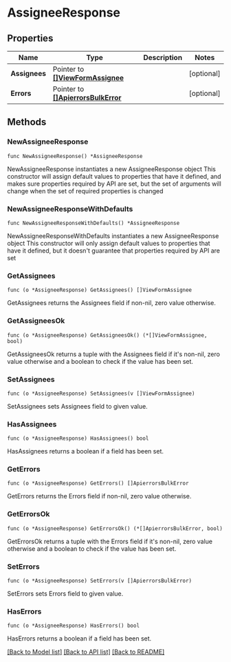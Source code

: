 # AssigneeResponse

## Properties

Name | Type | Description | Notes
------------ | ------------- | ------------- | -------------
**Assignees** | Pointer to [**[]ViewFormAssignee**](ViewFormAssignee.md) |  | [optional] 
**Errors** | Pointer to [**[]ApierrorsBulkError**](ApierrorsBulkError.md) |  | [optional] 

## Methods

### NewAssigneeResponse

`func NewAssigneeResponse() *AssigneeResponse`

NewAssigneeResponse instantiates a new AssigneeResponse object
This constructor will assign default values to properties that have it defined,
and makes sure properties required by API are set, but the set of arguments
will change when the set of required properties is changed

### NewAssigneeResponseWithDefaults

`func NewAssigneeResponseWithDefaults() *AssigneeResponse`

NewAssigneeResponseWithDefaults instantiates a new AssigneeResponse object
This constructor will only assign default values to properties that have it defined,
but it doesn't guarantee that properties required by API are set

### GetAssignees

`func (o *AssigneeResponse) GetAssignees() []ViewFormAssignee`

GetAssignees returns the Assignees field if non-nil, zero value otherwise.

### GetAssigneesOk

`func (o *AssigneeResponse) GetAssigneesOk() (*[]ViewFormAssignee, bool)`

GetAssigneesOk returns a tuple with the Assignees field if it's non-nil, zero value otherwise
and a boolean to check if the value has been set.

### SetAssignees

`func (o *AssigneeResponse) SetAssignees(v []ViewFormAssignee)`

SetAssignees sets Assignees field to given value.

### HasAssignees

`func (o *AssigneeResponse) HasAssignees() bool`

HasAssignees returns a boolean if a field has been set.

### GetErrors

`func (o *AssigneeResponse) GetErrors() []ApierrorsBulkError`

GetErrors returns the Errors field if non-nil, zero value otherwise.

### GetErrorsOk

`func (o *AssigneeResponse) GetErrorsOk() (*[]ApierrorsBulkError, bool)`

GetErrorsOk returns a tuple with the Errors field if it's non-nil, zero value otherwise
and a boolean to check if the value has been set.

### SetErrors

`func (o *AssigneeResponse) SetErrors(v []ApierrorsBulkError)`

SetErrors sets Errors field to given value.

### HasErrors

`func (o *AssigneeResponse) HasErrors() bool`

HasErrors returns a boolean if a field has been set.


[[Back to Model list]](../README.md#documentation-for-models) [[Back to API list]](../README.md#documentation-for-api-endpoints) [[Back to README]](../README.md)


